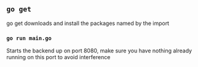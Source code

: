 ## `go get`

go get downloads and install the packages named by the import

### `go run main.go`

Starts the backend up on port 8080, make sure you have nothing already running on this port to avoid interference
